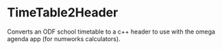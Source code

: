# TimeTable2Header

Converts an ODF school timetable to a c++ header to use with the omega agenda app (for numworks calculators). 
